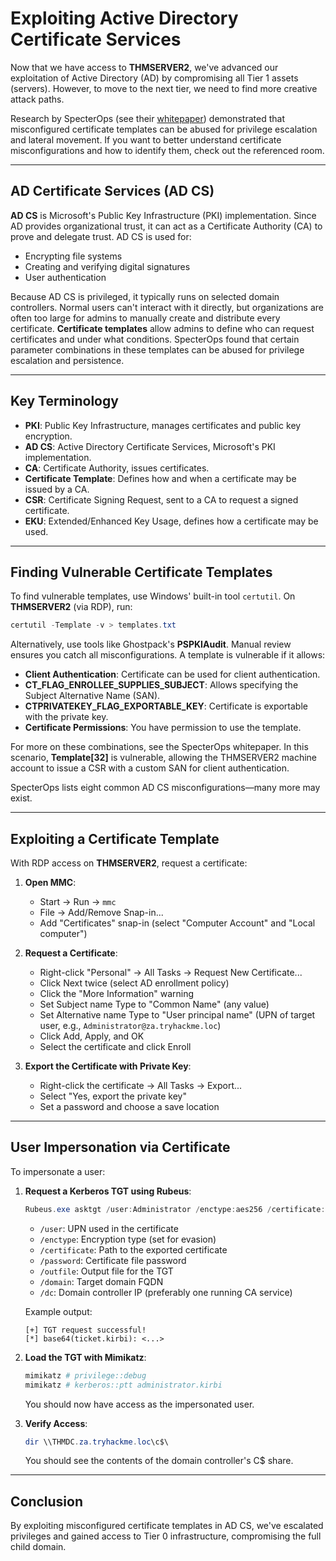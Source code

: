 # Exploiting Active Directory Certificate Services

Now that we have access to **THMSERVER2**, we've advanced our exploitation of Active Directory (AD) by compromising all Tier 1 assets (servers). However, to move to the next tier, we need to find more creative attack paths.

Research by SpecterOps (see their [whitepaper](https://specterops.io/assets/resources/Certified_Pre-Owned.pdf)) demonstrated that misconfigured certificate templates can be abused for privilege escalation and lateral movement. If you want to better understand certificate misconfigurations and how to identify them, check out the referenced room.

---

## AD Certificate Services (AD CS)

**AD CS** is Microsoft's Public Key Infrastructure (PKI) implementation. Since AD provides organizational trust, it can act as a Certificate Authority (CA) to prove and delegate trust. AD CS is used for:

- Encrypting file systems
- Creating and verifying digital signatures
- User authentication

Because AD CS is privileged, it typically runs on selected domain controllers. Normal users can't interact with it directly, but organizations are often too large for admins to manually create and distribute every certificate. **Certificate templates** allow admins to define who can request certificates and under what conditions. SpecterOps found that certain parameter combinations in these templates can be abused for privilege escalation and persistence.

---

## Key Terminology

- **PKI**: Public Key Infrastructure, manages certificates and public key encryption.
- **AD CS**: Active Directory Certificate Services, Microsoft's PKI implementation.
- **CA**: Certificate Authority, issues certificates.
- **Certificate Template**: Defines how and when a certificate may be issued by a CA.
- **CSR**: Certificate Signing Request, sent to a CA to request a signed certificate.
- **EKU**: Extended/Enhanced Key Usage, defines how a certificate may be used.

---

## Finding Vulnerable Certificate Templates

To find vulnerable templates, use Windows' built-in tool `certutil`. On **THMSERVER2** (via RDP), run:

```powershell
certutil -Template -v > templates.txt
```

Alternatively, use tools like Ghostpack's **PSPKIAudit**. Manual review ensures you catch all misconfigurations. A template is vulnerable if it allows:

- **Client Authentication**: Certificate can be used for client authentication.
- **CT_FLAG_ENROLLEE_SUPPLIES_SUBJECT**: Allows specifying the Subject Alternative Name (SAN).
- **CTPRIVATEKEY_FLAG_EXPORTABLE_KEY**: Certificate is exportable with the private key.
- **Certificate Permissions**: You have permission to use the template.

For more on these combinations, see the SpecterOps whitepaper. In this scenario, **Template[32]** is vulnerable, allowing the THMSERVER2 machine account to issue a CSR with a custom SAN for client authentication.

SpecterOps lists eight common AD CS misconfigurations—many more may exist.

---

## Exploiting a Certificate Template

With RDP access on **THMSERVER2**, request a certificate:

1. **Open MMC**:
    - Start → Run → `mmc`
    - File → Add/Remove Snap-in...
    - Add "Certificates" snap-in (select "Computer Account" and "Local computer")
2. **Request a Certificate**:
    - Right-click "Personal" → All Tasks → Request New Certificate...
    - Click Next twice (select AD enrollment policy)
    - Click the "More Information" warning
    - Set Subject name Type to "Common Name" (any value)
    - Set Alternative name Type to "User principal name" (UPN of target user, e.g., `Administrator@za.tryhackme.loc`)
    - Click Add, Apply, and OK
    - Select the certificate and click Enroll

3. **Export the Certificate with Private Key**:
    - Right-click the certificate → All Tasks → Export...
    - Select "Yes, export the private key"
    - Set a password and choose a save location

---

## User Impersonation via Certificate

To impersonate a user:

1. **Request a Kerberos TGT using Rubeus**:

   ```powershell
   Rubeus.exe asktgt /user:Administrator /enctype:aes256 /certificate:<path_to_certificate> /password:<cert_password> /outfile:<output_file> /domain:za.tryhackme.loc /dc:<domain_controller_ip>
   ```

   - `/user`: UPN used in the certificate
   - `/enctype`: Encryption type (set for evasion)
   - `/certificate`: Path to the exported certificate
   - `/password`: Certificate file password
   - `/outfile`: Output file for the TGT
   - `/domain`: Target domain FQDN
   - `/dc`: Domain controller IP (preferably one running CA service)

   Example output:

   ```
   [+] TGT request successful!
   [*] base64(ticket.kirbi): <...>
   ```

2. **Load the TGT with Mimikatz**:

   ```powershell
   mimikatz # privilege::debug
   mimikatz # kerberos::ptt administrator.kirbi
   ```

   You should now have access as the impersonated user.

3. **Verify Access**:

   ```powershell
   dir \\THMDC.za.tryhackme.loc\c$\
   ```

   You should see the contents of the domain controller's C$ share.

---

## Conclusion

By exploiting misconfigured certificate templates in AD CS, we've escalated privileges and gained access to Tier 0 infrastructure, compromising the full child domain.

